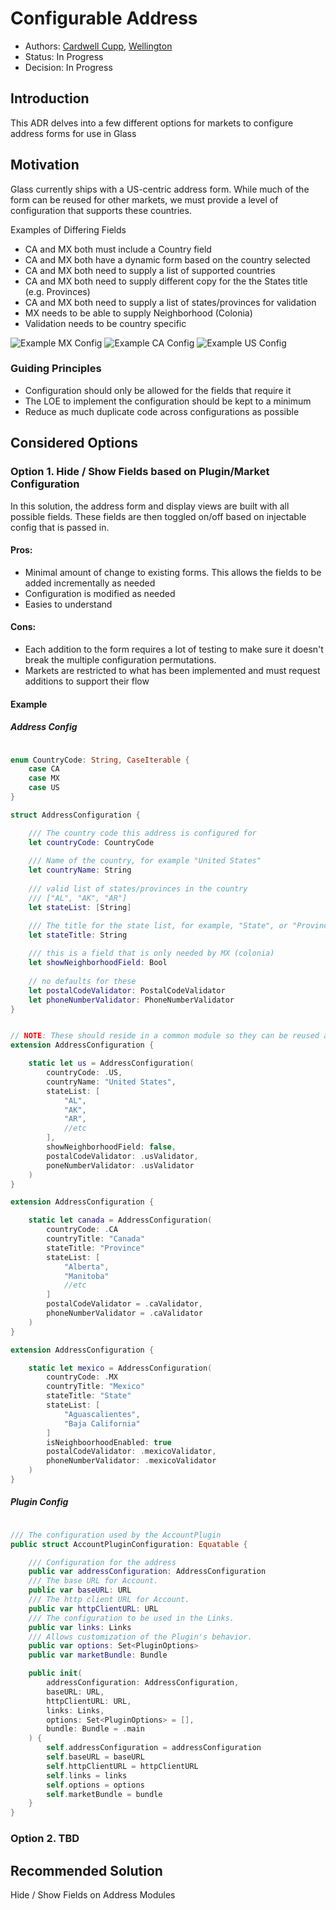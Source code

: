 # Configurable Address

- Authors: [Cardwell Cupp](https://gecgithub01.walmart.com/b0c02oh), [Wellington](https://gecgithub01.walmart.com/w0m01q1)
- Status: In Progress
- Decision: In Progress

## Introduction

This ADR delves into a few different options for markets to configure address forms for use in Glass

## Motivation

Glass currently ships with a US-centric address form.  While much of the form can be reused for
other markets, we must provide a level of configuration that supports these countries.

Examples of Differing Fields
- CA and MX both must include a Country field
- CA and MX both have a dynamic form based on the country selected  
- CA and MX both need to supply a list of supported countries
- CA and MX both need to supply different copy for the the States title (e.g. Provinces)
- CA and MX both need to supply a list of states/provinces for validation
- MX needs to be able to supply Neighborhood (Colonia)
- Validation needs to be country specific

![Example MX Config](images/mx-address-config.png)
![Example CA Config](images/ca-address-config.png)
![Example US Config](images/us-address-config.png)

### Guiding Principles

- Configuration should only be allowed for the fields that require it
- The LOE to implement the configuration should be kept to a minimum
- Reduce as much duplicate code across configurations as possible

## Considered Options

### Option 1. Hide / Show Fields based on Plugin/Market Configuration

In this solution, the address form and display views are built with all possible fields.  These fields
are then toggled on/off based on injectable config that is passed in.

#### Pros:
- Minimal amount of change to existing forms. This allows the fields to be added incrementally as needed
- Configuration is modified as needed  
- Easies to understand

#### Cons:
- Each addition to the form requires a lot of testing to make sure it doesn't break the multiple configuration permutations.
- Markets are restricted to what has been implemented and must request additions to support their flow

#### Example

##### Address Config

```swift

enum CountryCode: String, CaseIterable {
    case CA
    case MX
    case US
}

struct AddressConfiguration {

    /// The country code this address is configured for
    let countryCode: CountryCode
    
    /// Name of the country, for example "United States"
    let countryName: String
    
    /// valid list of states/provinces in the country
    /// ["AL", "AK", "AR"]
    let stateList: [String]

    /// The title for the state list, for example, "State", or "Province"
    let stateTitle: String
    
    /// this is a field that is only needed by MX (colonia)
    let showNeighborhoodField: Bool
    
    // no defaults for these
    let postalCodeValidator: PostalCodeValidator
    let phoneNumberValidator: PhoneNumberValidator
}


// NOTE: These should reside in a common module so they can be reused across modules
extension AddressConfiguration {

    static let us = AddressConfiguration(
        countryCode: .US,
        countryName: "United States",
        stateList: [
            "AL",
            "AK",
            "AR",
            //etc
        ],
        showNeighborhoodField: false,
        postalCodeValidator: .usValidator,
        poneNumberValidator: .usValidator
    )
}

extension AddressConfiguration {

    static let canada = AddressConfiguration(
        countryCode: .CA
        countryTitle: "Canada"
        stateTitle: "Province"
        stateList: [
            "Alberta", 
            "Manitoba"
            //etc
        ]    
        postalCodeValidator = .caValidator,
        phoneNumberValidator = .caValidator
    )
}

extension AddressConfiguration {

    static let mexico = AddressConfiguration(
        countryCode: .MX
        countryTitle: "Mexico"
        stateTitle: "State"
        stateList: [
            "Aguascalientes", 
            "Baja California"
        ]
        isNeighboorhoodEnabled: true
        postalCodeValidator: .mexicoValidator,
        phoneNumberValidator: .mexicoValidator
    )
}

```

##### Plugin Config

```swift

/// The configuration used by the AccountPlugin
public struct AccountPluginConfiguration: Equatable {

    /// Configuration for the address
    public var addressConfiguration: AddressConfiguration
    /// The base URL for Account.
    public var baseURL: URL
    /// The http client URL for Account.
    public var httpClientURL: URL
    /// The configuration to be used in the Links.
    public var links: Links
    /// Allows customization of the Plugin's behavior.
    public var options: Set<PluginOptions>
    public var marketBundle: Bundle

    public init(
        addressConfiguration: AddressConfiguration,
        baseURL: URL,
        httpClientURL: URL,
        links: Links,
        options: Set<PluginOptions> = [],
        bundle: Bundle = .main
    ) {
        self.addressConfiguration = addressConfiguration
        self.baseURL = baseURL
        self.httpClientURL = httpClientURL
        self.links = links
        self.options = options
        self.marketBundle = bundle
    }
}
```

### Option 2. TBD

## Recommended Solution

Hide / Show Fields on Address Modules
